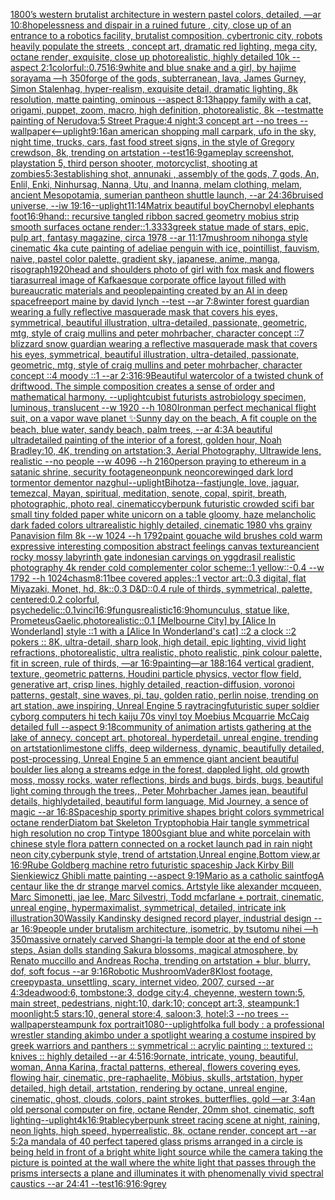 [1800’s western brutalist architecture in western pastel colors, detailed, —ar 10:8](https://www.ebank.nz/aiartgenerator?category=1800%E2%80%99s%20western%20brutalist%20architecture%20in%20western%20pastel%20colors%2C%20detailed%2C%20%E2%80%94ar%2010%3A8)[hopelessness and dispair in a ruined future , city, close up of an entrance to a robotics facility, brutalist composition, cybertronic city, robots heavily populate the streets , concept art, dramatic red lighting, mega city, octane render, exquisite, close up photorealistic, highly detailed 10k --aspect 2:1](https://www.ebank.nz/aiartgenerator?category=hopelessness%20and%20dispair%20in%20a%20ruined%20future%20%2C%20city%2C%20close%20up%20of%20an%20entrance%20to%20a%20robotics%20facility%2C%20brutalist%20composition%2C%20cybertronic%20city%2C%20robots%20heavily%20populate%20the%20streets%20%2C%20concept%20art%2C%20dramatic%20red%20lighting%2C%20mega%20city%2C%20octane%20render%2C%20exquisite%2C%20close%20up%20photorealistic%2C%20highly%20detailed%2010k%20--aspect%202%3A1)[colorful](https://www.ebank.nz/aiartgenerator?category=colorful)[::0.75](https://www.ebank.nz/aiartgenerator?category=%3A%3A0.75)[16:9](https://www.ebank.nz/aiartgenerator?category=16%3A9)[white and blue snake and a girl, by hajime sorayama —h 350](https://www.ebank.nz/aiartgenerator?category=white%20and%20blue%20snake%20and%20a%20girl%2C%20by%20hajime%20sorayama%20%E2%80%94h%20350)[forge of the gods, subterranean, lava, James Gurney, Simon Stalenhag, hyper-realism, exquisite detail, dramatic lighting, 8k resolution, matte painting, ominous --aspect 8:13](https://www.ebank.nz/aiartgenerator?category=forge%20of%20the%20gods%2C%20subterranean%2C%20lava%2C%20James%20Gurney%2C%20Simon%20Stalenhag%2C%20hyper-realism%2C%20exquisite%20detail%2C%20dramatic%20lighting%2C%208k%20resolution%2C%20matte%20painting%2C%20ominous%20--aspect%208%3A13)[happy family with a cat, origami, puppet, zoom, macro, high definition, photorealistic, 8k --test](https://www.ebank.nz/aiartgenerator?category=happy%20family%20with%20a%20cat%2C%20origami%2C%20puppet%2C%20zoom%2C%20macro%2C%20high%20definition%2C%20photorealistic%2C%208k%20--test)[matte painting of Nerudova:5 Street Prague:4 night:3 concept art --no trees --wallpaper](https://www.ebank.nz/aiartgenerator?category=matte%20painting%20of%20Nerudova%3A5%20Street%20Prague%3A4%20night%3A3%20concept%20art%20--no%20trees%20--wallpaper)[<--uplight](https://www.ebank.nz/aiartgenerator?category=%3C--uplight)[9:16](https://www.ebank.nz/aiartgenerator?category=9%3A16)[an american shopping mall carpark, ufo in the sky, night time, trucks, cars, fast food street signs, in the style of Gregory crewdson, 8k, trending on artstation --test](https://www.ebank.nz/aiartgenerator?category=an%20american%20shopping%20mall%20carpark%2C%20ufo%20in%20the%20sky%2C%20night%20time%2C%20trucks%2C%20cars%2C%20fast%20food%20street%20signs%2C%20in%20the%20style%20of%20Gregory%20crewdson%2C%208k%2C%20trending%20on%20artstation%20--test)[16:9](https://www.ebank.nz/aiartgenerator?category=16%3A9)[gameplay screenshot, playstation 5, third  person shooter,  motorcyclist, shooting at zombies](https://www.ebank.nz/aiartgenerator?category=gameplay%20screenshot%2C%20playstation%205%2C%20third%20%20person%20shooter%2C%20%20motorcyclist%2C%20shooting%20at%20zombies)[5:3](https://www.ebank.nz/aiartgenerator?category=5%3A3)[establishing shot, annunaki ,  assembly of the gods, 7 gods, An, Enlil, Enki, Ninhursag, Nanna, Utu, and Inanna, melam clothing, melam, ancient Mesopotamia, sumerian pantheon shuttle launch, --ar 24:36](https://www.ebank.nz/aiartgenerator?category=establishing%20shot%2C%20annunaki%20%2C%20%20assembly%20of%20the%20gods%2C%207%20gods%2C%20An%2C%20Enlil%2C%20Enki%2C%20Ninhursag%2C%20Nanna%2C%20Utu%2C%20and%20Inanna%2C%20melam%20clothing%2C%20melam%2C%20ancient%20Mesopotamia%2C%20sumerian%20pantheon%20shuttle%20launch%2C%20--ar%2024%3A36)[bruised universe, --iw 1](https://www.ebank.nz/aiartgenerator?category=bruised%20universe%2C%20--iw%201)[9:16](https://www.ebank.nz/aiartgenerator?category=9%3A16)[--uplight](https://www.ebank.nz/aiartgenerator?category=--uplight)[11:14](https://www.ebank.nz/aiartgenerator?category=11%3A14)[Matrix beautiful boy](https://www.ebank.nz/aiartgenerator?category=Matrix%20beautiful%20boy)[Chernobyl elephants foot](https://www.ebank.nz/aiartgenerator?category=Chernobyl%20elephants%20foot)[16:9](https://www.ebank.nz/aiartgenerator?category=16%3A9)[hand:: recursive tangled ribbon sacred geometry mobius strip smooth surfaces octane render::1.3333](https://www.ebank.nz/aiartgenerator?category=hand%3A%3A%20recursive%20tangled%20ribbon%20sacred%20geometry%20mobius%20strip%20smooth%20surfaces%20octane%20render%3A%3A1.3333)[greek statue made of stars, epic, pulp art, fantasy magazine, circa 1978 --ar 11:17](https://www.ebank.nz/aiartgenerator?category=greek%20statue%20made%20of%20stars%2C%20epic%2C%20pulp%20art%2C%20fantasy%20magazine%2C%20circa%201978%20--ar%2011%3A17)[mushroom nihonga style cinematic  4k](https://www.ebank.nz/aiartgenerator?category=mushroom%20nihonga%20style%20cinematic%20%204k)[a cute painting of adeliae penguin with ice, pointillist, fauvism, naive, pastel color palette, gradient sky, japanese, anime, manga, risograph](https://www.ebank.nz/aiartgenerator?category=a%20cute%20painting%20of%20adeliae%20penguin%20with%20ice%2C%20pointillist%2C%20fauvism%2C%20naive%2C%20pastel%20color%20palette%2C%20gradient%20sky%2C%20japanese%2C%20anime%2C%20manga%2C%20risograph)[1920](https://www.ebank.nz/aiartgenerator?category=1920)[head and shoulders photo of girl with fox mask and flowers tiara](https://www.ebank.nz/aiartgenerator?category=head%20and%20shoulders%20photo%20of%20girl%20with%20fox%20mask%20and%20flowers%20tiara)[surreal image of Kafkaesque corporate office layout filled with bureaucratic materials and people](https://www.ebank.nz/aiartgenerator?category=surreal%20image%20of%20Kafkaesque%20corporate%20office%20layout%20filled%20with%20bureaucratic%20materials%20and%20people)[painting created by an AI  in deep space](https://www.ebank.nz/aiartgenerator?category=painting%20created%20by%20an%20AI%20%20in%20deep%20space)[freeport maine by david lynch --test --ar 7:8](https://www.ebank.nz/aiartgenerator?category=freeport%20maine%20by%20david%20lynch%20--test%20--ar%207%3A8)[winter forest guardian wearing a fully reflective masquerade mask that covers his eyes, symmetrical, beautiful illustration, ultra-detailed, passionate, geometric, mtg, style of craig mullins and peter mohrbacher, character concept ::7 blizzard snow guardian wearing a reflective masquerade mask that covers his eyes, symmetrical, beautiful illustration, ultra-detailed, passionate, geometric, mtg, style of craig mullins and peter mohrbacher, character concept ::4 moody ::1 --ar 2:3](https://www.ebank.nz/aiartgenerator?category=winter%20forest%20guardian%20wearing%20a%20fully%20reflective%20masquerade%20mask%20that%20covers%20his%20eyes%2C%20symmetrical%2C%20beautiful%20illustration%2C%20ultra-detailed%2C%20passionate%2C%20geometric%2C%20mtg%2C%20style%20of%20craig%20mullins%20and%20peter%20mohrbacher%2C%20character%20concept%20%3A%3A7%20blizzard%20snow%20guardian%20wearing%20a%20reflective%20masquerade%20mask%20that%20covers%20his%20eyes%2C%20symmetrical%2C%20beautiful%20illustration%2C%20ultra-detailed%2C%20passionate%2C%20geometric%2C%20mtg%2C%20style%20of%20craig%20mullins%20and%20peter%20mohrbacher%2C%20character%20concept%20%3A%3A4%20moody%20%3A%3A1%20--ar%202%3A3)[16:9](https://www.ebank.nz/aiartgenerator?category=16%3A9)[Beautiful watercolor of a twisted chunk of driftwood.  The simple composition creates a sense of order and mathematical harmony.  --uplight](https://www.ebank.nz/aiartgenerator?category=Beautiful%20watercolor%20of%20a%20twisted%20chunk%20of%20driftwood.%20%20The%20simple%20composition%20creates%20a%20sense%20of%20order%20and%20mathematical%20harmony.%20%20--uplight)[cubist futurists astrobiology specimen, luminous, translucent --w 1920 --h 1080](https://www.ebank.nz/aiartgenerator?category=cubist%20futurists%20astrobiology%20specimen%2C%20luminous%2C%20translucent%20--w%201920%20--h%201080)[Ironman perfect mechanical flight suit, on a vapor wave planet ✨](https://www.ebank.nz/aiartgenerator?category=Ironman%20perfect%20mechanical%20flight%20suit%2C%20on%20a%20vapor%20wave%20planet%20%E2%9C%A8)[Sunny day on the beach, A fit couple on the beach, blue water, sandy beach, palm trees, --ar 4:3](https://www.ebank.nz/aiartgenerator?category=Sunny%20day%20on%20the%20beach%2C%20A%20fit%20couple%20on%20the%20beach%2C%20blue%20water%2C%20sandy%20beach%2C%20palm%20trees%2C%20--ar%204%3A3)[A beautiful ultradetailed painting of the interior of a forest, golden hour, Noah Bradley:10, 4K, trending on artstation:3, Aerial Photography, Ultrawide lens, realistic --no people --w 4096 --h 2160](https://www.ebank.nz/aiartgenerator?category=A%20beautiful%20ultradetailed%20painting%20of%20the%20interior%20of%20a%20forest%2C%20golden%20hour%2C%20Noah%20Bradley%3A10%2C%204K%2C%20trending%20on%20artstation%3A3%2C%20Aerial%20Photography%2C%20Ultrawide%20lens%2C%20realistic%20--no%20people%20--w%204096%20--h%202160)[person praying to ethereum in a satanic shrine, security footage](https://www.ebank.nz/aiartgenerator?category=person%20praying%20to%20ethereum%20in%20a%20satanic%20shrine%2C%20security%20footage)[neonpunk neoncore](https://www.ebank.nz/aiartgenerator?category=neonpunk%20neoncore)[winged dark lord tormentor dementor nazghul](https://www.ebank.nz/aiartgenerator?category=winged%20dark%20lord%20tormentor%20dementor%20nazghul)[--uplight](https://www.ebank.nz/aiartgenerator?category=--uplight)[Bihotza](https://www.ebank.nz/aiartgenerator?category=Bihotza)[--fast](https://www.ebank.nz/aiartgenerator?category=--fast)[jungle, love, jaguar, temezcal, Mayan, spiritual, meditation, senote, copal, spirit, breath, photographic, photo real, cinematic](https://www.ebank.nz/aiartgenerator?category=jungle%2C%20love%2C%20jaguar%2C%20temezcal%2C%20Mayan%2C%20spiritual%2C%20meditation%2C%20senote%2C%20copal%2C%20spirit%2C%20breath%2C%20photographic%2C%20photo%20real%2C%20cinematic)[cyberpunk futuristic crowded scifi bar small tiny folded paper white unicorn on a table gloomy, haze melancholic  dark faded colors ultrarealistic highly detailed, cinematic 1980 vhs grainy Panavision film 8k --w 1024 --h 1792](https://www.ebank.nz/aiartgenerator?category=cyberpunk%20futuristic%20crowded%20scifi%20bar%20small%20tiny%20folded%20paper%20white%20unicorn%20on%20a%20table%20gloomy%2C%20haze%20melancholic%20%20dark%20faded%20colors%20ultrarealistic%20highly%20detailed%2C%20cinematic%201980%20vhs%20grainy%20Panavision%20film%208k%20--w%201024%20--h%201792)[paint gouache wild brushes cold warm expressive interesting composition abstract feelings canvas texture](https://www.ebank.nz/aiartgenerator?category=paint%20gouache%20wild%20brushes%20cold%20warm%20expressive%20interesting%20composition%20abstract%20feelings%20canvas%20texture)[ancient rocky mossy labyrinth gate indonesian carvings on yggdrasil realistic photography 4k render cold complementer color scheme::1 yellow::-0.4  --w 1792 --h 1024](https://www.ebank.nz/aiartgenerator?category=ancient%20rocky%20mossy%20labyrinth%20gate%20indonesian%20carvings%20on%20yggdrasil%20realistic%20photography%204k%20render%20cold%20complementer%20color%20scheme%3A%3A1%20yellow%3A%3A-0.4%20%20--w%201792%20--h%201024)[chasm](https://www.ebank.nz/aiartgenerator?category=chasm)[8:11](https://www.ebank.nz/aiartgenerator?category=8%3A11)[bee covered apples::1 vector art::0.3 digital, flat Miyazaki, Monet, hd, 8k::0.3 D&D::0.4 rule of thirds, symmetrical, palette, centered:0.2 colorful, psychedelic::0.1](https://www.ebank.nz/aiartgenerator?category=bee%20covered%20apples%3A%3A1%20vector%20art%3A%3A0.3%20digital%2C%20flat%20Miyazaki%2C%20Monet%2C%20hd%2C%208k%3A%3A0.3%20D%26D%3A%3A0.4%20rule%20of%20thirds%2C%20symmetrical%2C%20palette%2C%20centered%3A0.2%20colorful%2C%20psychedelic%3A%3A0.1)[vinci](https://www.ebank.nz/aiartgenerator?category=vinci)[16:9](https://www.ebank.nz/aiartgenerator?category=16%3A9)[fungus](https://www.ebank.nz/aiartgenerator?category=fungus)[realistic](https://www.ebank.nz/aiartgenerator?category=realistic)[16:9](https://www.ebank.nz/aiartgenerator?category=16%3A9)[homunculus, statue like, Prometeus](https://www.ebank.nz/aiartgenerator?category=homunculus%2C%20statue%20like%2C%20Prometeus)[Gaelic,](https://www.ebank.nz/aiartgenerator?category=Gaelic%2C)[photorealistic](https://www.ebank.nz/aiartgenerator?category=photorealistic)[::0.1 [Melbourne City] by [Alice In Wonderland] style ::1 with a [Alice In Wonderland's cat] ::2 a clock ::2 pokers :: 8K, ultra-detail, sharp look, high detail, epic lighting, vivid light refractions, photorealistic, ultra realistic, photo realistic, pink colour palette, fit in screen, rule of thirds, —ar 16:9](https://www.ebank.nz/aiartgenerator?category=%3A%3A0.1%20%5BMelbourne%20City%5D%20by%20%5BAlice%20In%20Wonderland%5D%20style%20%3A%3A1%20with%20a%20%5BAlice%20In%20Wonderland%27s%20cat%5D%20%3A%3A2%20a%20clock%20%3A%3A2%20pokers%20%3A%3A%208K%2C%20ultra-detail%2C%20sharp%20look%2C%20high%20detail%2C%20epic%20lighting%2C%20vivid%20light%20refractions%2C%20photorealistic%2C%20ultra%20realistic%2C%20photo%20realistic%2C%20pink%20colour%20palette%2C%20fit%20in%20screen%2C%20rule%20of%20thirds%2C%20%E2%80%94ar%2016%3A9)[painting](https://www.ebank.nz/aiartgenerator?category=painting)[—ar 188:164 vertical gradient, texture, geometric patterns, Houdini particle physics, vector flow field, generative art, crisp lines, highly detailed, reaction-diffusion, voronoi patterns, gestalt, sine waves, pi, tau, golden ratio, perlin noise, trending on art station, awe inspiring, Unreal Engine 5 raytracing](https://www.ebank.nz/aiartgenerator?category=%E2%80%94ar%20188%3A164%20vertical%20gradient%2C%20texture%2C%20geometric%20patterns%2C%20Houdini%20particle%20physics%2C%20vector%20flow%20field%2C%20generative%20art%2C%20crisp%20lines%2C%20highly%20detailed%2C%20reaction-diffusion%2C%20voronoi%20patterns%2C%20gestalt%2C%20sine%20waves%2C%20pi%2C%20tau%2C%20golden%20ratio%2C%20perlin%20noise%2C%20trending%20on%20art%20station%2C%20awe%20inspiring%2C%20Unreal%20Engine%205%20raytracing)[futuristic super soldier cyborg computers hi tech kaiju 70s vinyl toy Moebius Mcquarrie McCaig detailed full --aspect 9:18](https://www.ebank.nz/aiartgenerator?category=futuristic%20super%20soldier%20cyborg%20computers%20hi%20tech%20kaiju%2070s%20vinyl%20toy%20Moebius%20Mcquarrie%20McCaig%20detailed%20full%20--aspect%209%3A18)[community of animation artists gathering at the lake of annecy. concept art. photoreal. hyperdetail. unreal engine. trending on artstation](https://www.ebank.nz/aiartgenerator?category=community%20of%20animation%20artists%20gathering%20at%20the%20lake%20of%20annecy.%20concept%20art.%20photoreal.%20hyperdetail.%20unreal%20engine.%20trending%20on%20artstation)[limestone cliffs, deep wilderness, dynamic, beautifully detailed, post-processing, Unreal Engine 5 an emmence giant ancient beautiful boulder lies along a streams edge in the forest, dappled light, old growth moss, mossy rocks, water reflections, birds and bugs, birds, bugs, beautiful light coming through the trees,, Peter Mohrbacher James jean, beautiful details, highlydetailed, beautiful form language, Mid Journey, a sence of magic --ar 16:8](https://www.ebank.nz/aiartgenerator?category=limestone%20cliffs%2C%20deep%20wilderness%2C%20dynamic%2C%20beautifully%20detailed%2C%20post-processing%2C%20Unreal%20Engine%205%20an%20emmence%20giant%20ancient%20beautiful%20boulder%20lies%20along%20a%20streams%20edge%20in%20the%20forest%2C%20dappled%20light%2C%20old%20growth%20moss%2C%20mossy%20rocks%2C%20water%20reflections%2C%20birds%20and%20bugs%2C%20birds%2C%20bugs%2C%20beautiful%20light%20coming%20through%20the%20trees%2C%2C%20Peter%20Mohrbacher%20James%20jean%2C%20beautiful%20details%2C%20highlydetailed%2C%20beautiful%20form%20language%2C%20Mid%20Journey%2C%20a%20sence%20of%20magic%20--ar%2016%3A8)[Spaceship sporty primitive shapes bright colors symmetrical octane render](https://www.ebank.nz/aiartgenerator?category=Spaceship%20sporty%20primitive%20shapes%20bright%20colors%20symmetrical%20octane%20render)[Diatom bat Skeleton Tryptophobia Hair tangle symmetrical high resolution no crop Tintype 1800s](https://www.ebank.nz/aiartgenerator?category=Diatom%20bat%20Skeleton%20Tryptophobia%20Hair%20tangle%20symmetrical%20high%20resolution%20no%20crop%20Tintype%201800s)[giant blue and white porcelain with chinese style flora pattern connected on a rocket launch pad in rain night neon city,cyberpunk style, trend of artstation,Unreal engine,Bottom view,ar 16:9](https://www.ebank.nz/aiartgenerator?category=giant%20blue%20and%20white%20porcelain%20with%20chinese%20style%20flora%20pattern%20connected%20on%20a%20rocket%20launch%20pad%20in%20rain%20night%20neon%20city%2Ccyberpunk%20style%2C%20trend%20of%20artstation%2CUnreal%20engine%2CBottom%20view%2Car%2016%3A9)[Rube Goldberg machine retro futuristic spaceship Jack Kirby Bill Sienkiewicz Ghibli matte painting --aspect 9:19](https://www.ebank.nz/aiartgenerator?category=Rube%20Goldberg%20machine%20retro%20futuristic%20spaceship%20Jack%20Kirby%20Bill%20Sienkiewicz%20Ghibli%20matte%20painting%20--aspect%209%3A19)[Mario as a catholic saint](https://www.ebank.nz/aiartgenerator?category=Mario%20as%20a%20catholic%20saint)[fog](https://www.ebank.nz/aiartgenerator?category=fog)[A centaur like the dr strange marvel comics. Artstyle like alexander mcqueen, Marc Simonetti, jae lee, Marc Silvestri, Todd mcfarlane + portrait, cinematic, unreal engine, hypermaximalist, symmetrical, detailed, intricate ink illustration](https://www.ebank.nz/aiartgenerator?category=A%20centaur%20like%20the%20dr%20strange%20marvel%20comics.%20Artstyle%20like%20alexander%20mcqueen%2C%20Marc%20Simonetti%2C%20jae%20lee%2C%20Marc%20Silvestri%2C%20Todd%20mcfarlane%20%2B%20portrait%2C%20cinematic%2C%20unreal%20engine%2C%20hypermaximalist%2C%20symmetrical%2C%20detailed%2C%20intricate%20ink%20illustration)[30](https://www.ebank.nz/aiartgenerator?category=30)[Wassily Kandinsky designed record player, industrial design --ar 16:9](https://www.ebank.nz/aiartgenerator?category=Wassily%20Kandinsky%20designed%20record%20player%2C%20industrial%20design%20--ar%2016%3A9)[people under brutalism architecture, isometric, by tsutomu nihei —h 350](https://www.ebank.nz/aiartgenerator?category=people%20under%20brutalism%20architecture%2C%20isometric%2C%20by%20tsutomu%20nihei%20%E2%80%94h%20350)[massive ornately carved Shangri-la temple door at the end of stone steps, Asian dolls standing Sakura blossoms, magical atmosphere, by Renato muccillo and Andreas Rocha, trending on artstation + blur, blurry, dof, soft focus --ar 9:16](https://www.ebank.nz/aiartgenerator?category=massive%20ornately%20carved%20Shangri-la%20temple%20door%20at%20the%20end%20of%20stone%20steps%2C%20Asian%20dolls%20standing%20Sakura%20blossoms%2C%20magical%20atmosphere%2C%20by%20Renato%20muccillo%20and%20Andreas%20Rocha%2C%20trending%20on%20artstation%20%2B%20blur%2C%20blurry%2C%20dof%2C%20soft%20focus%20--ar%209%3A16)[Robotic Mushroom](https://www.ebank.nz/aiartgenerator?category=Robotic%20Mushroom)[Vader](https://www.ebank.nz/aiartgenerator?category=Vader)[8K](https://www.ebank.nz/aiartgenerator?category=8K)[lost footage, creepypasta, unsettling, scary, internet video, 2007, cursed --ar 4:3](https://www.ebank.nz/aiartgenerator?category=lost%20footage%2C%20creepypasta%2C%20unsettling%2C%20scary%2C%20internet%20video%2C%202007%2C%20cursed%20--ar%204%3A3)[deadwood:6, tombstone:3, dodge city:4, cheyenne, western town:5, main street, pedestrians, night:10, dark:10; concept art:3, steampunk:1 moonlight:5 stars:10, general store:4, saloon:3, hotel:3 --no trees --wallpaper](https://www.ebank.nz/aiartgenerator?category=deadwood%3A6%2C%20tombstone%3A3%2C%20dodge%20city%3A4%2C%20cheyenne%2C%20western%20town%3A5%2C%20main%20street%2C%20pedestrians%2C%20night%3A10%2C%20dark%3A10%3B%20concept%20art%3A3%2C%20steampunk%3A1%20moonlight%3A5%20stars%3A10%2C%20general%20store%3A4%2C%20saloon%3A3%2C%20hotel%3A3%20--no%20trees%20--wallpaper)[steampunk fox portrait](https://www.ebank.nz/aiartgenerator?category=steampunk%20fox%20portrait)[1080](https://www.ebank.nz/aiartgenerator?category=1080)[--uplight](https://www.ebank.nz/aiartgenerator?category=--uplight)[folk](https://www.ebank.nz/aiartgenerator?category=folk)[a full body : ](https://www.ebank.nz/aiartgenerator?category=a%20full%20body%20%3A%20)[a professional wrestler standing akimbo under a spotlight wearing a costume inspired by greek warriors and panthers :: symmetrical :: acrylic painting :: textured :: knives :: highly detailed --ar 4:5](https://www.ebank.nz/aiartgenerator?category=a%20professional%20wrestler%20standing%20akimbo%20under%20a%20spotlight%20wearing%20a%20costume%20inspired%20by%20greek%20warriors%20and%20panthers%20%3A%3A%20symmetrical%20%3A%3A%20acrylic%20painting%20%3A%3A%20textured%20%3A%3A%20knives%20%3A%3A%20highly%20detailed%20--ar%204%3A5)[16:9](https://www.ebank.nz/aiartgenerator?category=16%3A9)[ornate, intricate, young, beautiful, woman, Anna Karina, fractal patterns, ethereal, flowers covering eyes, flowing hair, cinematic, pre-raphaelite, Möbius, skulls, artstation, hyper detailed, high detail, artstation, rendering by octane, unreal engine, cinematic, ghost, clouds, colors, paint strokes, butterflies, gold —ar 3:4](https://www.ebank.nz/aiartgenerator?category=ornate%2C%20intricate%2C%20young%2C%20beautiful%2C%20woman%2C%20Anna%20Karina%2C%20fractal%20patterns%2C%20ethereal%2C%20flowers%20covering%20eyes%2C%20flowing%20hair%2C%20cinematic%2C%20pre-raphaelite%2C%20M%C3%B6bius%2C%20skulls%2C%20artstation%2C%20hyper%20detailed%2C%20high%20detail%2C%20artstation%2C%20rendering%20by%20octane%2C%20unreal%20engine%2C%20cinematic%2C%20ghost%2C%20clouds%2C%20colors%2C%20paint%20strokes%2C%20butterflies%2C%20gold%20%E2%80%94ar%203%3A4)[an old personal computer on fire, octane Render, 20mm shot, cinematic, soft lighting](https://www.ebank.nz/aiartgenerator?category=an%20old%20personal%20computer%20on%20fire%2C%20octane%20Render%2C%2020mm%20shot%2C%20cinematic%2C%20soft%20lighting)[--uplight](https://www.ebank.nz/aiartgenerator?category=--uplight)[4k](https://www.ebank.nz/aiartgenerator?category=4k)[16:9](https://www.ebank.nz/aiartgenerator?category=16%3A9)[table](https://www.ebank.nz/aiartgenerator?category=table)[cyberpunk street racing scene at night, raining, neon lights, high speed, hyperrealistic, 8k, octane render, concept art --ar 5:2](https://www.ebank.nz/aiartgenerator?category=cyberpunk%20street%20racing%20scene%20at%20night%2C%20raining%2C%20neon%20lights%2C%20high%20speed%2C%20hyperrealistic%2C%208k%2C%20octane%20render%2C%20concept%20art%20--ar%205%3A2)[a mandala of 40 perfect tapered glass prisms arranged in a circle is being held in front of a bright white light source while the camera taking the picture is pointed at the wall where the white light that passes through the prisms intersects a plane and illuminates it with phenomenally vivid spectral caustics --ar 24:41 --test](https://www.ebank.nz/aiartgenerator?category=a%20mandala%20of%2040%20perfect%20tapered%20glass%20prisms%20arranged%20in%20a%20circle%20is%20being%20held%20in%20front%20of%20a%20bright%20white%20light%20source%20while%20the%20camera%20taking%20the%20picture%20is%20pointed%20at%20the%20wall%20where%20the%20white%20light%20that%20passes%20through%20the%20prisms%20intersects%20a%20plane%20and%20illuminates%20it%20with%20phenomenally%20vivid%20spectral%20caustics%20--ar%2024%3A41%20--test)[16:9](https://www.ebank.nz/aiartgenerator?category=16%3A9)[16:9](https://www.ebank.nz/aiartgenerator?category=16%3A9)[grey](https://www.ebank.nz/aiartgenerator?category=grey)
